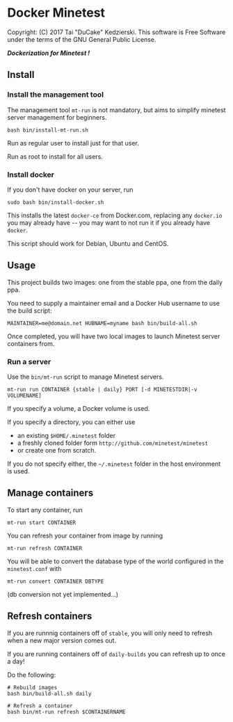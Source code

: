 # Docker Minetest

Copyright: (C) 2017 Tai "DuCake" Kedzierski. This software is Free Software under the terms of the GNU General Public License.

***Dockerization for Minetest !***

## Install

### Install the management tool

The management tool `mt-run` is not mandatory, but aims to simplify minetest server management for beginners.

	bash bin/install-mt-run.sh

Run as regular user to install just for that user.

Run as root to install for all users.

### Install docker

If you don't have docker on your server, run

	sudo bash bin/install-docker.sh

This installs the latest `docker-ce` from Docker.com, replacing any `docker.io` you may already have -- you may want to not run it if you already have `docker`.

This script should work for Debian, Ubuntu and CentOS.

## Usage

This project builds two images: one from the stable ppa, one from the daily ppa.

You need to supply a maintainer email and a Docker Hub username to use the build script:

	MAINTAINER=me@domain.net HUBNAME=myname bash bin/build-all.sh

Once completed, you will have two local images to launch Minetest server containers from.

### Run a server

Use the `bin/mt-run` script to manage Minetest servers.
 
	mt-run run CONTAINER {stable | daily} PORT [-d MINETESTDIR|-v VOLUMENAME]

If you specify a volume, a Docker volume is used.

If you specify a directory, you can either use

* an existing `$HOME/.minetest` folder
* a freshly cloned folder form `http://github.com/minetest/minetest`
* or create one from scratch.

If you do not specify either, the `~/.minetest` folder in the host environment is used.

## Manage containers

To start any container, run

	mt-run start CONTAINER

You can refresh your container from image by running

	mt-run refresh CONTAINER

You will be able to convert the database type of the world configured in the `minetest.conf` with

	mt-run convert CONTAINER DBTYPE

(db conversion not yet implemented...)

## Refresh containers

If you are runnnig containers off of `stable`, you will only need to refresh when a new major version comes out.

If you are running containers off of `daily-builds` you can refresh up to once a day!

Do the following:

	# Rebuild images
	bash bin/build-all.sh daily

	# Refresh a container
	bash bin/mt-run refresh $CONTAINERNAME

